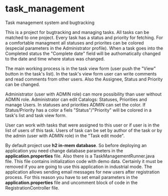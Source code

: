# task_management
Task management system and bugtracking

This is a project for bugtracking and managing tasks.
All tasks can be matched to one project.
Every task has a status and priority for fetching. For a comfortable managment all statuses and priorites can be colored (especial parameters in the Administrator profile).
When a task goes into the Completed status the "Complete date" field will be authomatically changed to the date and time where status was changed.

The main working process is in the task view form (user push the "View" button in the task's list). In the task's view form user can write comments and read comments from other users. Also the Assignee, Status and Priority can be changed.

Administrator (user with ADMIN role) can more possibility than user without ADMIN role.
Administrator can edit Catalogs: Statuses, Priorities and manage Users.
In statuses and priorities ADMIN can set the color. If Status/Priority has a color a fiels "Status"/"Priority" will be colored in a task's list and task view form.

User can work with tasks that were assigned to this user or if user is in the list of users of this task. Users of task can be set by author of the task or by the admin (user with ADMIN role) in the "Task edit mode".

By default project use **h2 in-mem database**. So before deploying an application you need change database parameters in the **application.properties** file. Also there is a TaskManagementRunner.java file. This file contains initialization code with demo data. Certainly it must be removed if you are going to use this application in industrial mode.
The application allows sending email messages for new users after registration process. For this reason you have to set email parameters in the **application.properties** file and uncomment block of code in the RegistrationController file.
